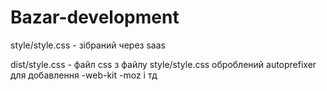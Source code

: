 # Bazar-development

style/style.css - зібраний через saas

dist/style.css - файл css з файлу style/style.css оброблений autoprefixer для добавлення -web-kit -moz і тд
